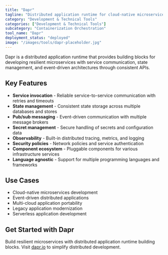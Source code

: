 ```yaml
---
title: "Dapr"
tagline: "Distributed application runtime for cloud-native microservices development"
category: "Development & Technical Tools"
categories: ["Development & Technical Tools"]
subcategory: "Containerization Orchestration"
tool_name: "Dapr"
deployment_status: "deployed"
image: "/images/tools/dapr-placeholder.jpg"
---
```

Dapr is a distributed application runtime that provides building blocks for developing resilient microservices with service communication, state management, and event-driven architectures through consistent APIs.

## Key Features

- **Service invocation** - Reliable service-to-service communication with retries and timeouts
- **State management** - Consistent state storage across multiple databases and stores
- **Pub/sub messaging** - Event-driven communication with multiple message brokers
- **Secret management** - Secure handling of secrets and configuration data
- **Observability** - Built-in distributed tracing, metrics, and logging
- **Security policies** - Network policies and service authentication
- **Component ecosystem** - Pluggable components for various infrastructure services
- **Language agnostic** - Support for multiple programming languages and frameworks

## Use Cases

- Cloud-native microservices development
- Event-driven distributed applications
- Multi-cloud application portability
- Legacy application modernization
- Serverless application development

## Get Started with Dapr

Build resilient microservices with distributed application runtime building blocks. Visit [dapr.io](https://dapr.io) to simplify distributed development.